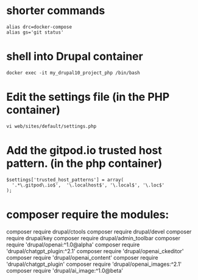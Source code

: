 # shorter commands
```
alias drc=docker-compose
alias gs='git status'
```


# shell into Drupal container
```
docker exec -it my_drupal10_project_php /bin/bash
```

# Edit the settings file (in the PHP container)
```
vi web/sites/default/settings.php
```

# Add the gitpod.io trusted host pattern. (in the php container)
```
$settings['trusted_host_patterns'] = array(
  '.*\.gitpod\.io$',  '\.localhost$', '\.local$', '\.loc$'
);
```

# composer require the modules:

composer require drupal/ctools
composer require drupal/devel
composer require drupal/key
composer require drupal/admin_toolbar
composer require 'drupal/openai:^1.0@alpha'
composer require 'drupal/chatgpt_plugin:^2.1'
composer require 'drupal/openai_ckeditor'
composer require 'drupal/openai_content'
composer require 'drupal/chatgpt_plugin'
composer require 'drupal/openai_images:^2.1'
composer require 'drupal/ai_image:^1.0@beta'

